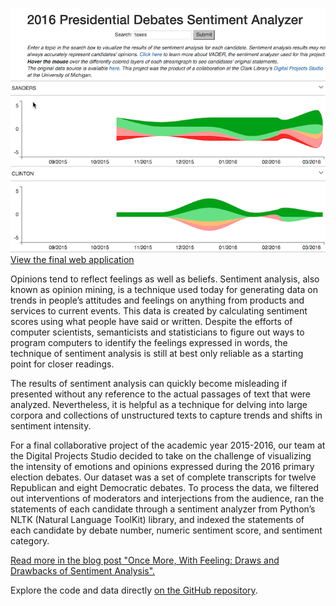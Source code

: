 [![Photo of web app comparing 'taxes' mentions between Clinton and Sanders](images/debatesentiment.png)](http://presidential-debates.appspot.com/)
[View the final web application](http://presidential-debates.appspot.com/)

Opinions tend to reflect feelings as well as beliefs. Sentiment analysis, also known as opinion mining, is a technique used today for generating data on trends in people’s attitudes and feelings on anything from products and services to current events. This data is created by calculating sentiment scores using what people have said or written. Despite the efforts of computer scientists, semanticists and statisticians to figure out ways to program computers to identify the feelings expressed in words, the technique of sentiment analysis is still at best only reliable as a starting point for closer readings.

The results of sentiment analysis can quickly become misleading if presented without any reference to the actual passages of text that were analyzed. Nevertheless, it is helpful as a technique for delving into large corpora and collections of unstructured texts to capture trends and shifts in sentiment intensity.

For a final collaborative project of the academic year 2015-2016, our team at the Digital Projects Studio decided to take on the challenge of visualizing the intensity of emotions and opinions expressed during the 2016 primary election debates. Our dataset was a set of complete transcripts for twelve Republican and eight Democratic debates. To process the data, we filtered out interventions of moderators and interjections from the audience, ran the statements of each candidate through a sentiment analyzer from Python’s NLTK (Natural Language ToolKit) library, and indexed the statements of each candidate by debate number, numeric sentiment score, and sentiment category.

[Read more in the blog post "Once More, With Feeling: Draws and Drawbacks of Sentiment Analysis".](https://digitalprojectstudio.wordpress.com/2016/06/30/once-more-with-feeling-draws-and-drawbacks-of-sentiment-analysis/)

Explore the code and data directly [on the GitHub repository](https://github.com/clarkdatalabs/debate_analysis).
